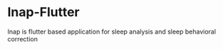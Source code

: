 # Inap-Flutter
Inap is flutter based application for sleep analysis and sleep behavioral correction 
